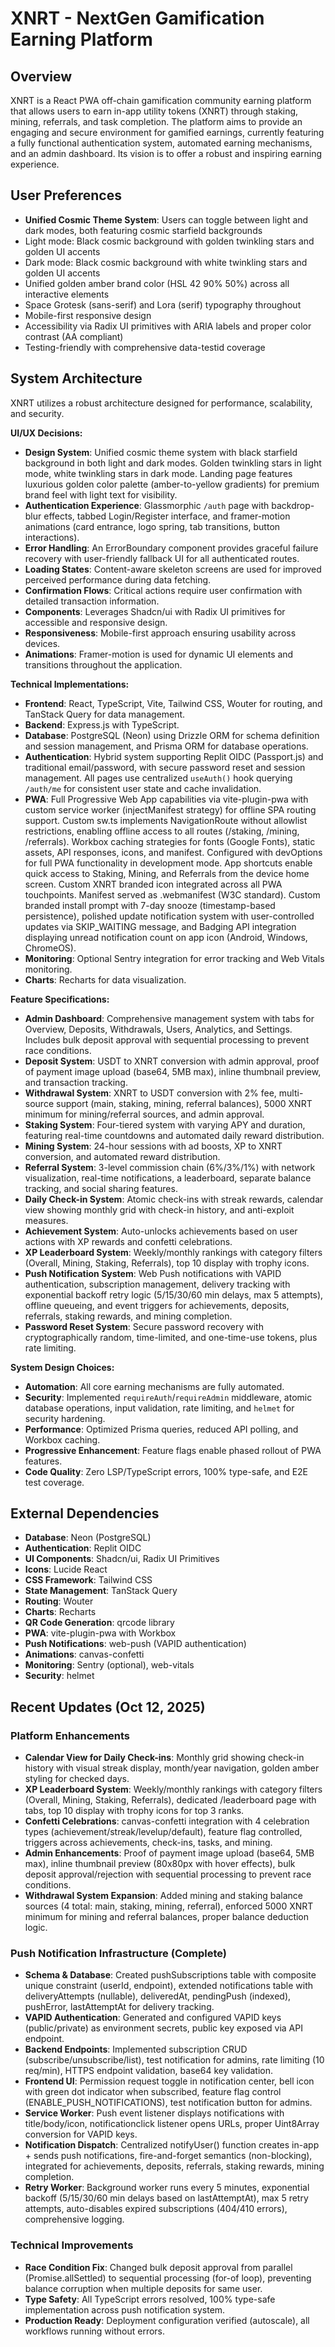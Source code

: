 # XNRT - NextGen Gamification Earning Platform

## Overview
XNRT is a React PWA off-chain gamification community earning platform that allows users to earn in-app utility tokens (XNRT) through staking, mining, referrals, and task completion. The platform aims to provide an engaging and secure environment for gamified earnings, currently featuring a fully functional authentication system, automated earning mechanisms, and an admin dashboard. Its vision is to offer a robust and inspiring earning experience.

## User Preferences
- **Unified Cosmic Theme System**: Users can toggle between light and dark modes, both featuring cosmic starfield backgrounds
- Light mode: Black cosmic background with golden twinkling stars and golden UI accents
- Dark mode: Black cosmic background with white twinkling stars and golden UI accents
- Unified golden amber brand color (HSL 42 90% 50%) across all interactive elements
- Space Grotesk (sans-serif) and Lora (serif) typography throughout
- Mobile-first responsive design
- Accessibility via Radix UI primitives with ARIA labels and proper color contrast (AA compliant)
- Testing-friendly with comprehensive data-testid coverage

## System Architecture
XNRT utilizes a robust architecture designed for performance, scalability, and security.

**UI/UX Decisions:**
- **Design System**: Unified cosmic theme system with black starfield background in both light and dark modes. Golden twinkling stars in light mode, white twinkling stars in dark mode. Landing page features luxurious golden color palette (amber-to-yellow gradients) for premium brand feel with light text for visibility.
- **Authentication Experience**: Glassmorphic `/auth` page with backdrop-blur effects, tabbed Login/Register interface, and framer-motion animations (card entrance, logo spring, tab transitions, button interactions).
- **Error Handling**: An ErrorBoundary component provides graceful failure recovery with user-friendly fallback UI for all authenticated routes.
- **Loading States**: Content-aware skeleton screens are used for improved perceived performance during data fetching.
- **Confirmation Flows**: Critical actions require user confirmation with detailed transaction information.
- **Components**: Leverages Shadcn/ui with Radix UI primitives for accessible and responsive design.
- **Responsiveness**: Mobile-first approach ensuring usability across devices.
- **Animations**: Framer-motion is used for dynamic UI elements and transitions throughout the application.

**Technical Implementations:**
- **Frontend**: React, TypeScript, Vite, Tailwind CSS, Wouter for routing, and TanStack Query for data management.
- **Backend**: Express.js with TypeScript.
- **Database**: PostgreSQL (Neon) using Drizzle ORM for schema definition and session management, and Prisma ORM for database operations.
- **Authentication**: Hybrid system supporting Replit OIDC (Passport.js) and traditional email/password, with secure password reset and session management. All pages use centralized `useAuth()` hook querying `/auth/me` for consistent user state and cache invalidation.
- **PWA**: Full Progressive Web App capabilities via vite-plugin-pwa with custom service worker (injectManifest strategy) for offline SPA routing support. Custom sw.ts implements NavigationRoute without allowlist restrictions, enabling offline access to all routes (/staking, /mining, /referrals). Workbox caching strategies for fonts (Google Fonts), static assets, API responses, icons, and manifest. Configured with devOptions for full PWA functionality in development mode. App shortcuts enable quick access to Staking, Mining, and Referrals from the device home screen. Custom XNRT branded icon integrated across all PWA touchpoints. Manifest served as .webmanifest (W3C standard). Custom branded install prompt with 7-day snooze (timestamp-based persistence), polished update notification system with user-controlled updates via SKIP_WAITING message, and Badging API integration displaying unread notification count on app icon (Android, Windows, ChromeOS).
- **Monitoring**: Optional Sentry integration for error tracking and Web Vitals monitoring.
- **Charts**: Recharts for data visualization.

**Feature Specifications:**
- **Admin Dashboard**: Comprehensive management system with tabs for Overview, Deposits, Withdrawals, Users, Analytics, and Settings. Includes bulk deposit approval with sequential processing to prevent race conditions.
- **Deposit System**: USDT to XNRT conversion with admin approval, proof of payment image upload (base64, 5MB max), inline thumbnail preview, and transaction tracking.
- **Withdrawal System**: XNRT to USDT conversion with 2% fee, multi-source support (main, staking, mining, referral balances), 5000 XNRT minimum for mining/referral sources, and admin approval.
- **Staking System**: Four-tiered system with varying APY and duration, featuring real-time countdowns and automated daily reward distribution.
- **Mining System**: 24-hour sessions with ad boosts, XP to XNRT conversion, and automated reward distribution.
- **Referral System**: 3-level commission chain (6%/3%/1%) with network visualization, real-time notifications, a leaderboard, separate balance tracking, and social sharing features.
- **Daily Check-in System**: Atomic check-ins with streak rewards, calendar view showing monthly grid with check-in history, and anti-exploit measures.
- **Achievement System**: Auto-unlocks achievements based on user actions with XP rewards and confetti celebrations.
- **XP Leaderboard System**: Weekly/monthly rankings with category filters (Overall, Mining, Staking, Referrals), top 10 display with trophy icons.
- **Push Notification System**: Web Push notifications with VAPID authentication, subscription management, delivery tracking with exponential backoff retry logic (5/15/30/60 min delays, max 5 attempts), offline queueing, and event triggers for achievements, deposits, referrals, staking rewards, and mining completion.
- **Password Reset System**: Secure password recovery with cryptographically random, time-limited, and one-time-use tokens, plus rate limiting.

**System Design Choices:**
- **Automation**: All core earning mechanisms are fully automated.
- **Security**: Implemented `requireAuth`/`requireAdmin` middleware, atomic database operations, input validation, rate limiting, and `helmet` for security hardening.
- **Performance**: Optimized Prisma queries, reduced API polling, and Workbox caching.
- **Progressive Enhancement**: Feature flags enable phased rollout of PWA features.
- **Code Quality**: Zero LSP/TypeScript errors, 100% type-safe, and E2E test coverage.

## External Dependencies
- **Database**: Neon (PostgreSQL)
- **Authentication**: Replit OIDC
- **UI Components**: Shadcn/ui, Radix UI Primitives
- **Icons**: Lucide React
- **CSS Framework**: Tailwind CSS
- **State Management**: TanStack Query
- **Routing**: Wouter
- **Charts**: Recharts
- **QR Code Generation**: qrcode library
- **PWA**: vite-plugin-pwa with Workbox
- **Push Notifications**: web-push (VAPID authentication)
- **Animations**: canvas-confetti
- **Monitoring**: Sentry (optional), web-vitals
- **Security**: helmet

## Recent Updates (Oct 12, 2025)
### Platform Enhancements
- **Calendar View for Daily Check-ins**: Monthly grid showing check-in history with visual streak display, month/year navigation, golden amber styling for checked days.
- **XP Leaderboard System**: Weekly/monthly rankings with category filters (Overall, Mining, Staking, Referrals), dedicated /leaderboard page with tabs, top 10 display with trophy icons for top 3 ranks.
- **Confetti Celebrations**: canvas-confetti integration with 4 celebration types (achievement/streak/levelup/default), feature flag controlled, triggers across achievements, check-ins, tasks, and mining.
- **Admin Enhancements**: Proof of payment image upload (base64, 5MB max), inline thumbnail preview (80x80px with hover effects), bulk deposit approval/rejection with sequential processing to prevent race conditions.
- **Withdrawal System Expansion**: Added mining and staking balance sources (4 total: main, staking, mining, referral), enforced 5000 XNRT minimum for mining and referral balances, proper balance deduction logic.

### Push Notification Infrastructure (Complete)
- **Schema & Database**: Created pushSubscriptions table with composite unique constraint (userId, endpoint), extended notifications table with deliveryAttempts (nullable), deliveredAt, pendingPush (indexed), pushError, lastAttemptAt for delivery tracking.
- **VAPID Authentication**: Generated and configured VAPID keys (public/private) as environment secrets, public key exposed via API endpoint.
- **Backend Endpoints**: Implemented subscription CRUD (subscribe/unsubscribe/list), test notification for admins, rate limiting (10 req/min), HTTPS endpoint validation, base64 key validation.
- **Frontend UI**: Permission request toggle in notification center, bell icon with green dot indicator when subscribed, feature flag control (ENABLE_PUSH_NOTIFICATIONS), test notification button for admins.
- **Service Worker**: Push event listener displays notifications with title/body/icon, notificationclick listener opens URLs, proper Uint8Array conversion for VAPID keys.
- **Notification Dispatch**: Centralized notifyUser() function creates in-app + sends push notifications, fire-and-forget semantics (non-blocking), integrated for achievements, deposits, referrals, staking rewards, mining completion.
- **Retry Worker**: Background worker runs every 5 minutes, exponential backoff (5/15/30/60 min delays based on lastAttemptAt), max 5 retry attempts, auto-disables expired subscriptions (404/410 errors), comprehensive logging.

### Technical Improvements
- **Race Condition Fix**: Changed bulk deposit approval from parallel (Promise.allSettled) to sequential processing (for-of loop), preventing balance corruption when multiple deposits for same user.
- **Type Safety**: All TypeScript errors resolved, 100% type-safe implementation across push notification system.
- **Production Ready**: Deployment configuration verified (autoscale), all workflows running without errors.